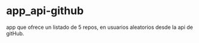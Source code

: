 # app_api-github
app que ofrece un listado de 5 repos, en usuarios aleatorios desde la api de gitHub.
